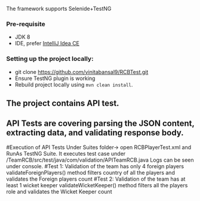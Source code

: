 The framework supports Selenide+TestNG

### Pre-requisite
* JDK 8
* IDE, prefer [IntelliJ Idea CE](https://www.jetbrains.com/idea/download/download-thanks.html?platform=mac&code=IIC)


### Setting up the project locally:
* git clone https://github.com/vinitabansal9/RCBTest.git
* Ensure TestNG plugin is working
* Rebuild project locally using `mvn clean install`.

The project contains API test.
-------------------------------------------------------------------------------------------------------------
API Tests are covering parsing the JSON content, extracting data, and validating response body.
-------------------------------------------------------------------------------------------------------------
#Execution of API Tests
Under Suites folder-> open RCBPlayerTest.xml and RunAs TestNG Suite.
It executes test case under /TeamRCB/src/test/java/com/validation/APITeamRCB.java
Logs can be seen under console.
#Test 1: Validation of the team has only 4 foreign players
validateForeignPlayers() method filters country of all the players and validates the Foreign players count
#Test 2: Validation of the team has at least 1 wicket keeper
validateWicketKeeper() method filters all the players role and validates the Wicket Keeper count
